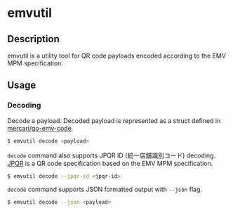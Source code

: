# emvutil

## Description
emvutil is a utility tool for QR code payloads encoded according to the EMV MPM specification.

## Usage
### Decoding
Decode a payload. Decoded payload is represented as a struct defined in [mercari/go-emv-code](https://godoc.org/go.mercari.io/go-emv-code/mpm#Code).

``` sh
$ emvutil decode <payload>
```

`decode` command also supports JPQR ID (統一店舗識別コード) decoding. [JPQR](https://www.paymentsjapan.or.jp/wordpress/wp-content/uploads/2019/03/MPM_Guideline_1.0.pdf) is a QR code specification based on the EMV MPM specification.

``` sh
$ emvutil decode --jpqr-id <jpqr-id>
```

`decode` command supports JSON formatted output with `--json` flag.
``` sh
$ emvutil decode --json <payload>
```
